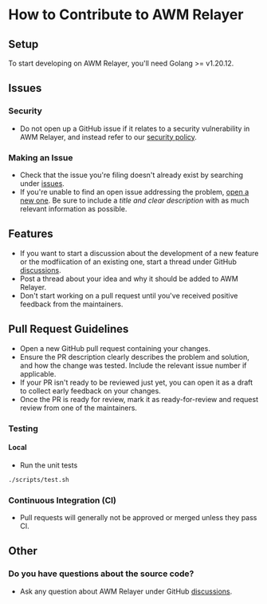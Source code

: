 # How to Contribute to AWM Relayer

## Setup

To start developing on AWM Relayer, you'll need Golang >= v1.20.12.

## Issues

### Security

- Do not open up a GitHub issue if it relates to a security vulnerability in AWM Relayer, and instead refer to our [security policy](./SECURITY.md).

### Making an Issue

- Check that the issue you're filing doesn't already exist by searching under [issues](https://github.com/ava-labs/awm-relayer/issues).
- If you're unable to find an open issue addressing the problem, [open a new one](https://github.com/ava-labs/awm-relayer/issues/new/choose). Be sure to include a *title and clear description* with as much relevant information as possible.

## Features

- If you want to start a discussion about the development of a new feature or the modfiication of an existing one, start a thread under GitHub [discussions](https://github.com/ava-labs/awm-relayer/discussions/categories/ideas).
- Post a thread about your idea and why it should be added to AWM Relayer.
- Don't start working on a pull request until you've received positive feedback from the maintainers.

## Pull Request Guidelines

- Open a new GitHub pull request containing your changes.
- Ensure the PR description clearly describes the problem and solution, and how the change was tested. Include the relevant issue number if applicable.
- If your PR isn't ready to be reviewed just yet, you can open it as a draft to collect early feedback on your changes.
- Once the PR is ready for review, mark it as ready-for-review and request review from one of the maintainers.

### Testing

#### Local

- Run the unit tests

```sh
./scripts/test.sh
```

### Continuous Integration (CI)

- Pull requests will generally not be approved or merged unless they pass CI.

## Other

### Do you have questions about the source code?

- Ask any question about AWM Relayer under GitHub [discussions](https://github.com/ava-labs/teleporter/discussions/categories/q-a).

